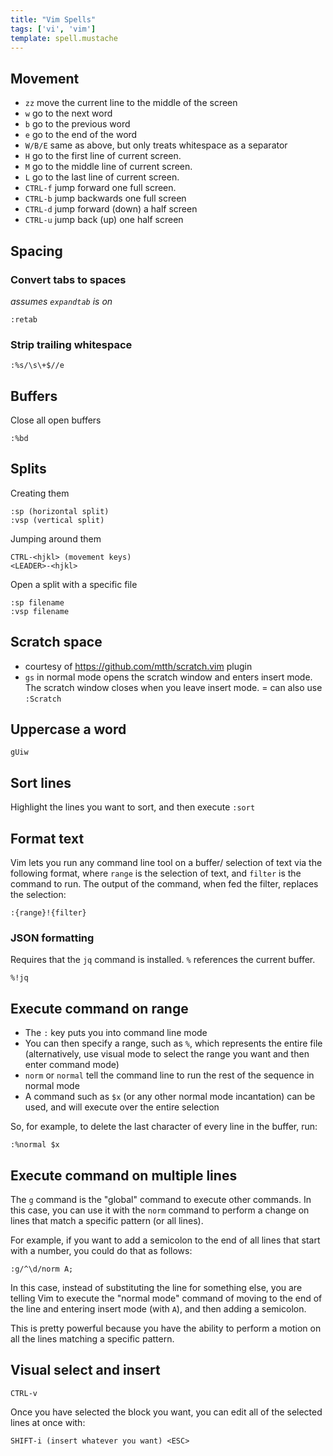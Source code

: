 ```yaml
---
title: "Vim Spells"
tags: ['vi', 'vim']
template: spell.mustache
---
```



## Movement
- `zz` move the current line to the middle of the screen
- `w` go to the next word
- `b` go to the previous word
- `e` go to the end of the word
- `W/B/E` same as above, but only treats whitespace as a separator
- `H` go to the first line of current screen.
- `M` go to the middle line of current screen.
- `L` go to the last line of current screen.
- `CTRL-f` jump forward one full screen.
- `CTRL-b` jump backwards one full screen
- `CTRL-d` jump forward (down) a half screen
- `CTRL-u` jump back (up) one half screen

## Spacing

### Convert tabs to spaces
*assumes `expandtab` is on*

```vim
:retab
```

### Strip trailing whitespace
```vim
:%s/\s\+$//e
```

## Buffers

Close all open buffers
```vim
:%bd
```

## Splits

Creating them
```vim
:sp (horizontal split)
:vsp (vertical split)
```

Jumping around them
```vim
CTRL-<hjkl> (movement keys)
<LEADER>-<hjkl>
```

Open a split with a specific file
```vim
:sp filename
:vsp filename
```

## Scratch space

- courtesy of https://github.com/mtth/scratch.vim plugin
- `gs` in normal mode opens the scratch window and enters insert mode. The scratch window closes when you leave insert mode.
= can also use `:Scratch`

## Uppercase a word
```vim
gUiw
```

## Sort lines
Highlight the lines you want to sort, and then execute `:sort`

## Format text
Vim lets you run any command line tool on a buffer/ selection of text via the following format, where `range` is the selection of text, and `filter` is the command to run. The output of the command, when fed the filter, replaces the selection:

```vim
:{range}!{filter}
```

### JSON formatting
Requires that the `jq` command is installed. `%` references the current buffer.
```vim
%!jq
```

## Execute command on range
- The `:` key puts you into command line mode
- You can then specify a range, such as `%`, which represents the entire file (alternatively, use visual mode to select the range you want and then enter command mode)
- `norm` or `normal` tell the command line to run the rest of the sequence in normal mode
- A command such as `$x` (or any other normal mode incantation) can be used, and will execute over the entire selection

So, for example, to delete the last character of every line in the buffer, run:

```
:%normal $x
```

## Execute command on multiple lines

The `g` command is the "global" command to execute other commands. In this case, you can use it with the `norm` command to perform a change on lines that match a specific pattern (or all lines).

For example, if you want to add a semicolon to the end of all lines that start with a number, you could do that as follows:
```vim
:g/^\d/norm A;
```
In this case, instead of substituting the line for something else, you are telling Vim to execute the "normal mode" command of moving to the end of the line and entering insert mode (with `A`), and then adding a semicolon.

This is pretty powerful because you have the ability to perform a motion on all the lines matching a specific pattern.

## Visual select and insert

```vim
CTRL-v
```

Once you have selected the block you want, you can edit all of the selected lines at once with:

```vim
SHIFT-i (insert whatever you want) <ESC>
```


